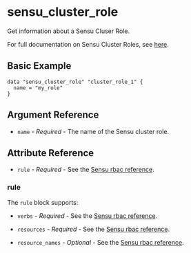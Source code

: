 # sensu_cluster_role

Get information about a Sensu Cluser Role.

For full documentation on Sensu Cluster Roles, see [here](https://docs.sensu.io/sensu-go/lates/reference/rbac/#roles-and-cluster-roles).

## Basic Example

```hcl
data "sensu_cluster_role" "cluster_role_1" {
  name = "my_role"
}
```

## Argument Reference

* `name` - *Required* - The name of the Sensu cluster role.

## Attribute Reference

* `rule` - *Required* - See the [Sensu rbac reference](https://docs.sensu.io/sensu-go/latest/reference/rbac/#rule-attributes).

### rule

The `rule` block supports:

* `verbs` - *Required* - See the [Sensu rbac reference](https://docs.sensu.io/sensu-go/latest/reference/rbac/#rule-attributes).

* `resources` - *Required* - See the [Sensu rbac reference](https://docs.sensu.io/sensu-go/latest/reference/rbac/#rule-attributes).

* `resource_names` - *Optional* - See the [Sensu rbac reference](https://docs.sensu.io/sensu-go/latest/reference/rbac/#rule-attributes).

